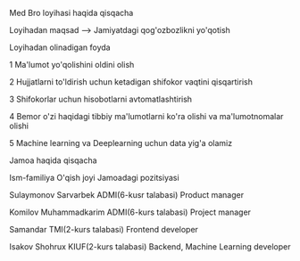 Med Bro loyihasi haqida qisqacha


Loyihadan maqsad --> Jamiyatdagi qog'ozbozlikni yo'qotish

Loyihadan olinadigan foyda

1 Ma'lumot yo'qolishini oldini olish

2 Hujjatlarni to'ldirish uchun ketadigan shifokor vaqtini qisqartirish

3 Shifokorlar uchun hisobotlarni avtomatlashtirish

4 Bemor o'zi haqidagi tibbiy ma'lumotlarni ko'ra olishi va ma'lumotnomalar olishi

5 Machine learning va Deeplearning uchun data yig'a olamiz

Jamoa haqida qisqacha

Ism-familiya O'qish joyi Jamoadagi pozitsiyasi

Sulaymonov Sarvarbek ADMI(6-kusr talabasi) Product manager

Komilov Muhammadkarim ADMI(6-kurs talabasi) Project manager

Samandar TMI(2-kurs talabasi) Frontend developer

Isakov Shohrux KIUF(2-kurs talabasi) Backend, Machine Learning developer
